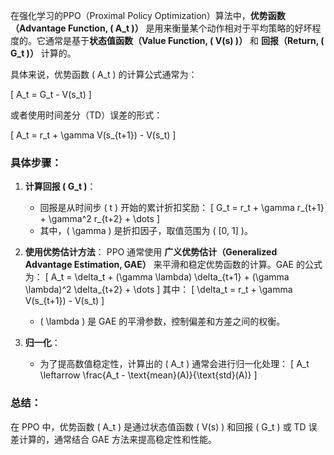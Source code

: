 在强化学习的PPO（Proximal Policy Optimization）算法中，**优势函数（Advantage Function, \( A_t \)）** 是用来衡量某个动作相对于平均策略的好坏程度的。它通常是基于**状态值函数（Value Function, \( V(s) \)）** 和 **回报（Return, \( G_t \)）** 计算的。

具体来说，优势函数 \( A_t \) 的计算公式通常为：

\[
A_t = G_t - V(s_t)
\]

或者使用时间差分（TD）误差的形式：

\[
A_t = r_t + \gamma V(s_{t+1}) - V(s_t)
\]

### 具体步骤：
1. **计算回报 \( G_t \)**：
   - 回报是从时间步 \( t \) 开始的累计折扣奖励：
     \[
     G_t = r_t + \gamma r_{t+1} + \gamma^2 r_{t+2} + \dots
     \]
   - 其中，\( \gamma \) 是折扣因子，取值范围为 \( [0, 1] \)。

2. **使用优势估计方法**：
   PPO 通常使用 **广义优势估计（Generalized Advantage Estimation, GAE）** 来平滑和稳定优势函数的计算。GAE 的公式为：
   \[
   A_t = \delta_t + (\gamma \lambda) \delta_{t+1} + (\gamma \lambda)^2 \delta_{t+2} + \dots
   \]
   其中：
   \[
   \delta_t = r_t + \gamma V(s_{t+1}) - V(s_t)
   \]
   - \( \lambda \) 是 GAE 的平滑参数，控制偏差和方差之间的权衡。

3. **归一化**：
   - 为了提高数值稳定性，计算出的 \( A_t \) 通常会进行归一化处理：
     \[
     A_t \leftarrow \frac{A_t - \text{mean}(A)}{\text{std}(A)}
     \]

### 总结：
在 PPO 中，优势函数 \( A_t \) 是通过状态值函数 \( V(s) \) 和回报 \( G_t \) 或 TD 误差计算的，通常结合 GAE 方法来提高稳定性和性能。
